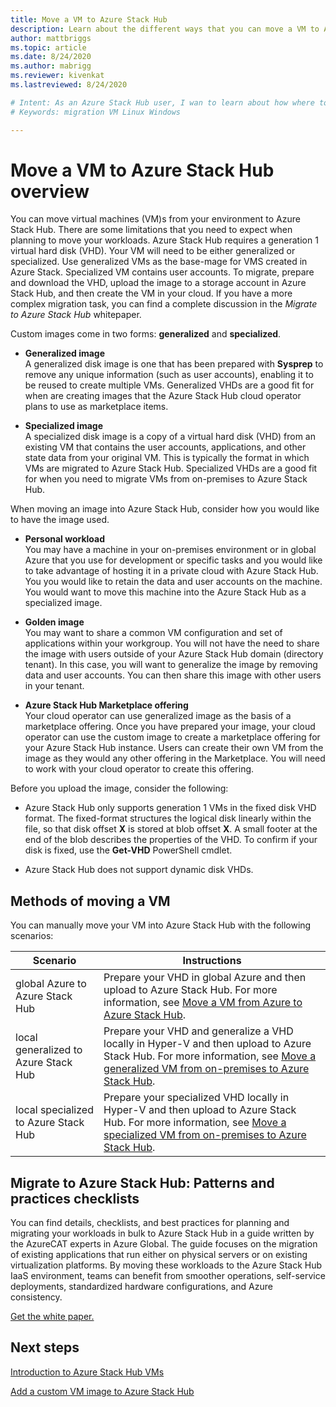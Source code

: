 ```yaml
---
title: Move a VM to Azure Stack Hub
description: Learn about the different ways that you can move a VM to Azure Stack Hub.
author: mattbriggs
ms.topic: article
ms.date: 8/24/2020
ms.author: mabrigg
ms.reviewer: kivenkat
ms.lastreviewed: 8/24/2020

# Intent: As an Azure Stack Hub user, I wan to learn about how where to find more information developing solutions.
# Keywords: migration VM Linux Windows

---
```


# Move a VM to Azure Stack Hub overview

You can move virtual machines (VM)s from your environment to Azure Stack Hub. There are some limitations that you need to expect when planning to move your workloads. Azure Stack Hub requires a generation 1 virtual hard disk (VHD). Your VM will need to be either generalized or specialized. Use generalized VMs as the base-mage for VMS created in Azure Stack. Specialized VM contains user accounts. To migrate, prepare and download the VHD, upload the image to a storage account in Azure Stack Hub, and then create the VM in your cloud. If you have a more complex migration task, you can find a complete discussion in the *Migrate to Azure Stack Hub* whitepaper.

Custom images come in two forms: **generalized** and **specialized**.

- **Generalized image**  
  A generalized disk image is one that has been prepared with **Sysprep** to remove any unique information (such as user accounts), enabling it to be reused to create multiple VMs. Generalized VHDs are a good fit for when are creating images that the Azure Stack Hub cloud operator plans to use as marketplace items.

- **Specialized image**  
  A specialized disk image is a copy of a virtual hard disk (VHD) from an existing VM that contains the user accounts, applications, and other state data from your original VM. This is typically the format in which VMs are migrated to Azure Stack Hub. Specialized VHDs are a good fit for when you need to migrate VMs from on-premises to Azure Stack Hub.

When moving an image into Azure Stack Hub, consider how you would like to have the image used.

- **Personal workload**  
    You may have a machine in your on-premises environment or in global Azure that you use for development or specific tasks and you would like to take advantage of hosting it in a private cloud with Azure Stack Hub. You you would like to retain the data and user accounts on the machine. You would want to move this machine into the Azure Stack Hub as a specialized image.

- **Golden image**  
    You may want to share a common VM configuration and set of applications within your workgroup. You will not have the need to share the image with users outside of your Azure Stack Hub domain (directory tenant). In this case, you will want to generalize the image by removing data and user accounts. You can then share this image with other users in your tenant.

- **Azure Stack Hub Marketplace offering**  
    Your cloud operator can use generalized image as the basis of a marketplace offering. Once you have prepared your image, your cloud operator can use the custom image to create a marketplace offering for your Azure Stack Hub instance. Users can create their own VM from the image as they would any other offering in the Marketplace. You will need to work with your cloud operator to create this offering.

Before you upload the image, consider the following:

- Azure Stack Hub only supports generation 1 VMs in the fixed disk VHD format. The fixed-format structures the logical disk linearly within the file, so that disk offset **X** is stored at blob offset **X**. A small footer at the end of the blob describes the properties of the VHD. To confirm if your disk is fixed, use the **Get-VHD** PowerShell cmdlet.

- Azure Stack Hub does not support dynamic disk VHDs.

## Methods of moving a VM

You can manually move your VM into Azure Stack Hub with the following scenarios:

| Scenario | Instructions |
| --- | --- |
| global Azure to Azure Stack Hub | Prepare your VHD in global Azure and then upload to Azure Stack Hub. For more information, see [Move a VM from Azure to Azure Stack Hub](vm-move-vm-from-azure.md). |
| local generalized to Azure Stack Hub | Prepare your VHD and generalize a VHD locally in Hyper-V and then upload to Azure Stack Hub. For more information, see [Move a generalized VM from on-premises to Azure Stack Hub](vm-move-vm-generalized.md). |
| local specialized to Azure Stack Hub | Prepare your specialized VHD locally in Hyper-V and then upload to Azure Stack Hub. For more information, see [Move a specialized VM from on-premises to Azure Stack Hub](vm-move-vm-specialized.md). |

## Migrate to Azure Stack Hub: Patterns and practices checklists

You can find details, checklists, and best practices for planning and migrating your workloads in bulk to Azure Stack Hub in a guide written by the AzureCAT experts in Azure Global. The guide focuses on the migration of existing applications that run either on physical servers or on existing virtualization platforms. By moving these workloads to the Azure Stack Hub IaaS environment, teams can benefit from smoother operations, self-service deployments, standardized hardware configurations, and Azure consistency.

[Get the white paper.](https://azure.microsoft.com/resources/migrate-to-azure-stack-hub-patterns-and-practices-checklists/)

## Next steps

[Introduction to Azure Stack Hub VMs](azure-stack-compute-overview.md)

[Add a custom VM image to Azure Stack Hub](../operator/azure-stack-add-vm-image.md)